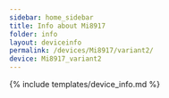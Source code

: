 ```yaml
---
sidebar: home_sidebar
title: Info about Mi8917
folder: info
layout: deviceinfo
permalink: /devices/Mi8917/variant2/
device: Mi8917_variant2
---
```

{% include templates/device_info.md %}
